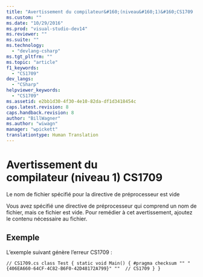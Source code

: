 ```yaml
---
title: "Avertissement du compilateur&#160;(niveau&#160;1)&#160;CS1709 | Microsoft Docs"
ms.custom: ""
ms.date: "10/29/2016"
ms.prod: "visual-studio-dev14"
ms.reviewer: ""
ms.suite: ""
ms.technology: 
  - "devlang-csharp"
ms.tgt_pltfrm: ""
ms.topic: "article"
f1_keywords: 
  - "CS1709"
dev_langs: 
  - "CSharp"
helpviewer_keywords: 
  - "CS1709"
ms.assetid: e2bb1d30-4f30-4e10-82da-df1d3418454c
caps.latest.revision: 8
caps.handback.revision: 8
author: "BillWagner"
ms.author: "wiwagn"
manager: "wpickett"
translationtype: Human Translation
---
```

# Avertissement du compilateur&#160;(niveau&#160;1)&#160;CS1709
Le nom de fichier spécifié pour la directive de préprocesseur est vide  
  
 Vous avez spécifié une directive de préprocesseur qui comprend un nom de fichier, mais ce fichier est vide. Pour remédier à cet avertissement, ajoutez le contenu nécessaire au fichier.  
  
## Exemple  
 L’exemple suivant génère l’erreur CS1709 :  
  
```  
// CS1709.cs class Test { static void Main() { #pragma checksum "" "{406EA660-64CF-4C82-B6F0-42D48172A799}" ""  // CS1709 } }  
```
